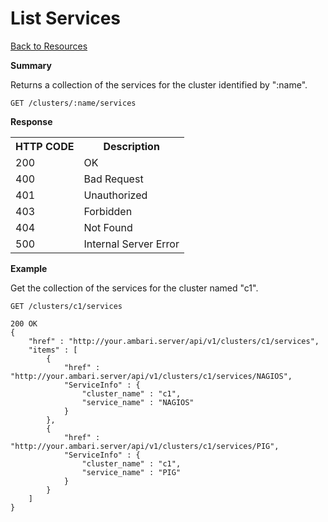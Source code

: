 <!---
Licensed to the Apache Software Foundation (ASF) under one or more
contributor license agreements. See the NOTICE file distributed with
this work for additional information regarding copyright ownership.
The ASF licenses this file to You under the Apache License, Version 2.0
(the "License"); you may not use this file except in compliance with
the License. You may obtain a copy of the License at

http://www.apache.org/licenses/LICENSE-2.0

Unless required by applicable law or agreed to in writing, software
distributed under the License is distributed on an "AS IS" BASIS,
WITHOUT WARRANTIES OR CONDITIONS OF ANY KIND, either express or implied.
See the License for the specific language governing permissions and
limitations under the License.
-->

List Services
=====

[Back to Resources](index.md#resources)

**Summary**

Returns a collection of the services for the cluster identified by ":name".

    GET /clusters/:name/services

**Response**
<table>
  <tr>
    <th>HTTP CODE</th>
    <th>Description</th>
  </tr>
  <tr>
    <td>200</td>
    <td>OK</td>  
  </tr>
  <tr>
    <td>400</td>
    <td>Bad Request</td>  
  </tr>
  <tr>
    <td>401</td>
    <td>Unauthorized</td>  
  </tr>
  <tr>
    <td>403</td>
    <td>Forbidden</td>  
  </tr> 
  <tr>
    <td>404</td>
    <td>Not Found</td>  
  </tr>
  <tr>
    <td>500</td>
    <td>Internal Server Error</td>  
  </tr>
</table>



**Example**

Get the collection of the services for the cluster named "c1".

    GET /clusters/c1/services

    200 OK
    {
    	"href" : "http://your.ambari.server/api/v1/clusters/c1/services",
    	"items" : [
    		{
        		"href" : "http://your.ambari.server/api/v1/clusters/c1/services/NAGIOS",
        		"ServiceInfo" : {
          			"cluster_name" : "c1",
          			"service_name" : "NAGIOS"
          		}
        	},
        	{
        		"href" : "http://your.ambari.server/api/v1/clusters/c1/services/PIG",
        		"ServiceInfo" : {
        	  		"cluster_name" : "c1",
        	  		"service_name" : "PIG"
        	  	}	
        	}
        ]
    }    